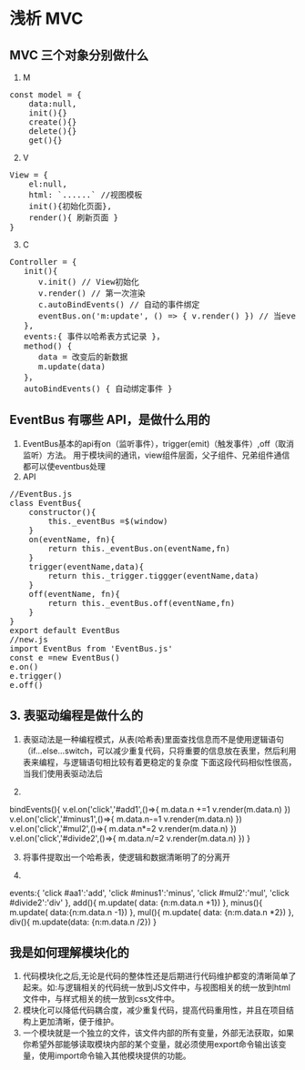 # 浅析 MVC
## MVC 三个对象分别做什么
1. M
<pre>
const model = {
    data:null,
    init(){}
    create(){}
    delete(){}
    get(){}
</pre>
2. V
<pre>
View = {
    el:null,
    html: `......` //视图模板
    init(){初始化页面},
    render(){ 刷新页面 }
}
</pre>
3. C
<pre>
Controller = {
   init(){
      v.init() // View初始化
      v.render() // 第一次渲染
      c.autoBindEvents() // 自动的事件绑定
      eventBus.on('m:update', () => { v.render() }) // 当eventBus触发'm:update'时View刷新
   },
   events:{ 事件以哈希表方式记录 }，
   method() {
      data = 改变后的新数据
      m.update(data)
   }，
   autoBindEvents() { 自动绑定事件 }
</pre>
## EventBus 有哪些 API，是做什么用的
1. EventBus基本的api有on（监听事件），trigger(emit)（触发事件）,off（取消监听）方法。 用于模块间的通讯，view组件层面，父子组件、兄弟组件通信都可以使eventbus处理
2. API
<pre>
//EventBus.js
class EventBus{
    constructor(){
        this._eventBus =$(window)
    }
    on(eventName, fn){
        return this._eventBus.on(eventName,fn)
    }
    trigger(eventName,data){
        return this._trigger.tiggger(eventName,data)
    }
    off(eventName, fn){
        return this._eventBus.off(eventName,fn)
    }
}
export default EventBus
//new.js
import EventBus from 'EventBus.js'
const e =new EventBus()
e.on()
e.trigger()
e.off()
</pre>

## 3. 表驱动编程是做什么的
1. 表驱动法是一种编程模式，从表(哈希表)里面查找信息而不是使用逻辑语句（if…else…switch，可以减少重复代码，只将重要的信息放在表里，然后利用表来编程，与逻辑语句相比较有着更稳定的复杂度 下面这段代码相似性很高，当我们使用表驱动法后
2. <pre>
bindEvents(){
    v.el.on('click','#add1',()=>{
    m.data.n +=1
    v.render(m.data.n)
    })
    v.el.on('click','#minus1',()=>{
    m.data.n-=1
    v.render(m.data.n)
    })
    v.el.on('click','#mul2',()=>{
        m.data.n*=2
        v.render(m.data.n)
    })
    v.el.on('click','#divide2',()=>{
        m.data.n/=2
        v.render(m.data.n)
    })
}
</pre>

3. 将事件提取出一个哈希表，使逻辑和数据清晰明了的分离开
4. <pre>
events:{
    'click #aa1':'add',
    'click #minus1':'minus',
    'click #mul2':'mul',
    'click #divide2':'div'
},
add(){
    m.update( data: {n:m.data.n +1})
},
minus(){
    m.update( data:{n:m.data.n -1})
},
mul(){
    m.update( data: {n:m.data.n *2})
},
div(){
    m.update(data: {n:m.data.n /2})
}
</pre>

##  我是如何理解模块化的
1. 代码模块化之后,无论是代码的整体性还是后期进行代码维护都变的清晰简单了起来。如:与逻辑相关的代码统一放到JS文件中，与视图相关的统一放到html文件中，与样式相关的统一放到css文件中。
2. 模块化可以降低代码耦合度，减少重复代码，提高代码重用性，并且在项目结构上更加清晰，便于维护。
3. 一个模块就是一个独立的文件，该文件内部的所有变量，外部无法获取，如果你希望外部能够读取模块内部的某个变量，就必须使用export命令输出该变量，使用import命令输入其他模块提供的功能。